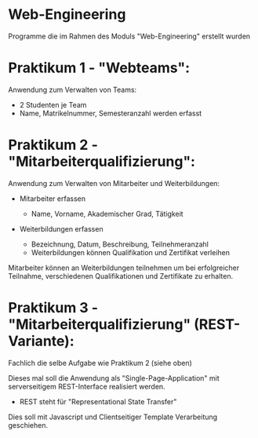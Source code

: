 # Web-Engineering
Programme die im Rahmen des Moduls "Web-Engineering" erstellt wurden

# Praktikum 1 - "Webteams":
Anwendung zum Verwalten von Teams:
* 2 Studenten je Team
* Name, Matrikelnummer, Semesteranzahl werden erfasst


# Praktikum 2 - "Mitarbeiterqualifizierung":
Anwendung zum Verwalten von Mitarbeiter und Weiterbildungen:
* Mitarbeiter erfassen
	* Name, Vorname, Akademischer Grad, Tätigkeit

* Weiterbildungen erfassen
	* Bezeichnung, Datum, Beschreibung, Teilnehmeranzahl
	* Weiterbildungen können Qualifikation und Zertifikat verleihen

Mitarbeiter können an Weiterbildungen teilnehmen um bei erfolgreicher Teilnahme, verschiedenen Qualifikationen und Zertifikate zu erhalten.

# Praktikum 3 - "Mitarbeiterqualifizierung" (REST-Variante):
Fachlich die selbe Aufgabe wie Praktikum 2 (siehe oben)

Dieses mal soll die Anwendung als "Single-Page-Application" mit serverseitigem REST-Interface realisiert werden.
* REST steht für "Representational State Transfer"

Dies soll mit Javascript und Clientseitiger Template Verarbeitung geschiehen.
